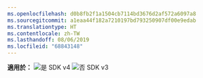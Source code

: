 ```yaml
---
ms.openlocfilehash: d0b8fb2f1a1504cb7114bd3676d2af572a6097a8
ms.sourcegitcommit: a1eaa44f182a7210197bd793250907df00e9edab
ms.translationtype: HT
ms.contentlocale: zh-TW
ms.lasthandoff: 08/06/2019
ms.locfileid: "68843148"
---
```

<Token>**適用於：** ![是](../media/yes.png) SDK v4 ![否](../media/no.png) SDK v3 </Token>

